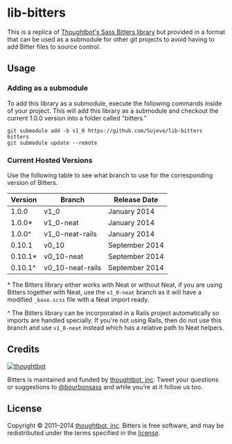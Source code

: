 lib-bitters
===========

This is a replica of [Thoughtbot's Sass Bitters library](https://github.com/thoughtbot/bitters) but provided in a format that can be used as a submodule for other git projects to avoid having to add Bitter files to source control.

Usage
---

### Adding as a submodule

To add this library as a submodule, execute the following commands inside of your project. This will add this library as a submodule and checkout the current 1.0.0 version into a folder called "bitters."

	git submodule add -b v1_0 https://github.com/Sujevo/lib-bitters bitters
	git submodule update --remote

### Current Hosted Versions

Use the following table to see what branch to use for the corresponding version of Bitters.

| Version  | Branch           | Release Date   |
| -------- | ---------------- | -------------- |
| 1.0.0    | v1_0             | January 2014   |
| 1.0.0*   | v1_0-neat        | January 2014   |
| 1.0.0^   | v1_0-neat-rails  | January 2014   |
| 0.10.1   | v0_10            | September 2014 |
| 0.10.1*  | v0_10-neat       | September 2014 |
| 0.10.1^  | v0_10-neat-rails | September 2014 |

\* The Bitters library either works with Neat or without Neat, if you are using Bitters together with Neat, use the `v1_0-neat` branch as it will have a modified `_base.scss` file with a Neat import ready.

\^ The Bitters library can be incorporated in a Rails project automatically so imports are handled specially. If you're not using Rails, then do not use this branch and use `v1_0-neat` instead which has a relative path to Neat helpers.

## Credits

[![thoughtbot](http://images.thoughtbot.com/bourbon/thoughtbot-logo.svg)](http://thoughtbot.com)

Bitters is maintained and funded by [thoughtbot, inc](http://thoughtbot.com). Tweet your questions or suggestions to [@bourbonsass](https://twitter.com/bourbonsass) and while you’re at it follow us too.

## License

Copyright © 2011–2014 [thoughtbot, inc](http://thoughtbot.com). Bitters is free software, and may be redistributed under the terms specified in the [license](https://github.com/thoughtbot/bitters/blob/master/LICENSE.md).
